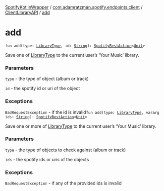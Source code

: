 [SpotifyKotlinWrapper](../../index.md) / [com.adamratzman.spotify.endpoints.client](../index.md) / [ClientLibraryAPI](index.md) / [add](./add.md)

# add

`fun add(type: `[`LibraryType`](../-library-type/index.md)`, id: `[`String`](https://kotlinlang.org/api/latest/jvm/stdlib/kotlin/-string/index.html)`): `[`SpotifyRestAction`](../../com.adamratzman.spotify.main/-spotify-rest-action/index.md)`<`[`Unit`](https://kotlinlang.org/api/latest/jvm/stdlib/kotlin/-unit/index.html)`>`

Save one of [LibraryType](../-library-type/index.md) to the current user’s ‘Your Music’ library.

### Parameters

`type` - the type of object (album or track)

`id` - the spotify id or uri of the object

### Exceptions

`BadRequestException` - if the id is invalid`fun add(type: `[`LibraryType`](../-library-type/index.md)`, vararg ids: `[`String`](https://kotlinlang.org/api/latest/jvm/stdlib/kotlin/-string/index.html)`): `[`SpotifyRestAction`](../../com.adamratzman.spotify.main/-spotify-rest-action/index.md)`<`[`Unit`](https://kotlinlang.org/api/latest/jvm/stdlib/kotlin/-unit/index.html)`>`

Save one or more of [LibraryType](../-library-type/index.md) to the current user’s ‘Your Music’ library.

### Parameters

`type` - the type of objects to check against (album or track)

`ids` - the spotify ids or uris of the objects

### Exceptions

`BadRequestException` - if any of the provided ids is invalid